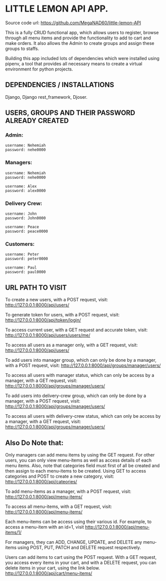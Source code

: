 # LITTLE LEMON API APP.

Source code url:
   https://github.com/MegaNAD60/little-lemon-API

This is a fully CRUD functional app, which allows users to register, browse through all menu items
and provide the functionality to add to cart and make orders. It also allows the Admin to create groups
and assign these groups to staffs.

Building this app included lots of dependencies which were installed using pipenv, a tool that provides
all necessary means to create a virtual environment for python projects.

## DEPENDENCIES / INSTALLATIONS
Django,
Django rest_framework,
Djoser.

## USERS, GROUPS AND THEIR PASSWORD ALREADY CREATED
### Admin:
    username: Nehemiah
    password: nehe0000

### Managers:
    username: Nehemiah
    password: nehe0000

    username: Alex
    password: alex0000

### Delivery Crew:
    username: John
    password: John0000

    username: Peace
    password: peace0000

### Customers:
    username: Peter
    password: peter0000

    username: Paul
    password: paul0000


## URL PATH TO VISIT
To create a new users, with a POST request, visit:
    http://127.0.0.1:8000/api/users/

To generate token for users, with a POST request, visit:
   http://127.0.0.1:8000/api/token/login/

To access current user, with a GET request and accurate token, visit:
   http://127.0.0.1:8000/api/users/users/me/

To access all users as a manager only, with a GET request, visit:
   http://127.0.0.1:8000/api/users/

To add users into manager group, which can only be done by a manager, with a POST request, visit:
   http://127.0.0.1:8000/api/groups/manager/users/

To access all users with manager status, which can only be access by a manager, with  a GET request, visit:
   http://127.0.0.1:8000/api/groups/manager/users/

To add users into delivery-crew group, which can only be done by a manager, with a POST request, visit:
   http://127.0.0.1:8000/api/groups/manager/users/

To access all users with delivery-crew status, which can only be access by a manager, with  a GET request, visit:
   http://127.0.0.1:8000/api/groups/manager/users/


## Also Do Note that:
Only managers can add menu items by using the GET request. For other users, you can only view menu-items
as well as access details of each menu items.
Also, note that categories field must first of all be created and then assign to each menu-items to be
created. Using GET to access categories and POST to create a new category, visit:
   http://127.0.0.1:8000/api/cateories/

To add menu-items as a manager, with a POST request, visit:
   http://127.0.0.1:8000/api/menu-items/

To access all menu-items, with a GET request, visit:
   http://127.0.0.1:8000/api/menu-items/

Each menu-items can be access using their various id. For example, to access a menu-item
with an id=1, visit
   http://127.0.0.1:8000/api/menu-items/1/

For managers, they can ADD, CHANGE, UPDATE, and DELETE any menu-items using POST, PUT,
PATCH and DELETE request respectively.


Users can add items to cart using the POST request. With a GET request, you access every items in your cart,
and with a DELETE request, you can delete items in your cart, using the link below.
   http://127.0.0.1:8000/api/cart/menu-items/


